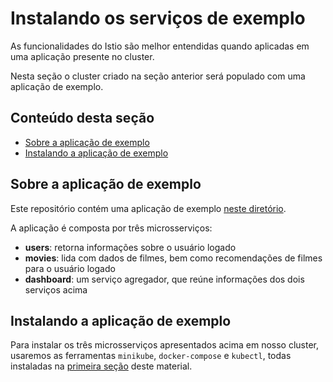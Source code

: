 # Instalando os serviços de exemplo

As funcionalidades do Istio são melhor entendidas quando aplicadas em uma aplicação presente no cluster.

Nesta seção o cluster criado na seção anterior será populado com uma aplicação de exemplo.

## Conteúdo desta seção

* [Sobre a aplicação de exemplo](#sobre)
* [Instalando a aplicação de exemplo](#instalando)

## <a name="sobre"></a> Sobre a aplicação de exemplo

Este repositório contém uma aplicação de exemplo [neste diretório](https://github.com/ribaptista/istio-exemplos/tree/main/services).

A aplicação é composta por três microsserviços: 

* **users**: retorna informações sobre o usuário logado
* **movies**: lida com dados de filmes, bem como recomendações de filmes para o usuário logado
* **dashboard**: um serviço agregador, que reúne informações dos dois serviços acima

## <a name="instalando"></a> Instalando a aplicação de exemplo

Para instalar os três microsserviços apresentados acima em nosso cluster, usaremos as ferramentas `minikube`, `docker-compose` e `kubectl`,
todas instaladas na [primeira seção](1-Ferramentas.md) deste material.



